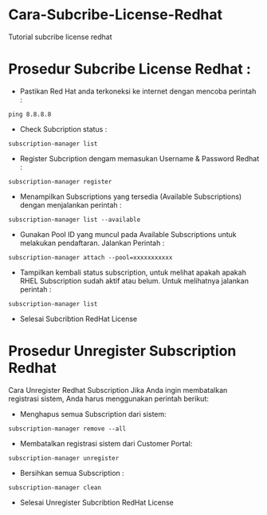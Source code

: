 # Cara-Subcribe-License-Redhat
Tutorial subcribe license redhat

# Prosedur Subcribe License Redhat :

- Pastikan Red Hat anda terkoneksi ke internet dengan mencoba perintah : 

```
ping 8.8.8.8
```

- Check Subcription status : 

```
subscription-manager list
```

- Register Subcription dengam memasukan Username & Password Redhat : 

```
subscription-manager register
```

- Menampilkan Subscriptions yang tersedia (Available Subscriptions) dengan menjalankan perintah : 

```
subscription-manager list --available
```

- Gunakan Pool ID yang muncul pada Available Subscriptions untuk melakukan pendaftaran. Jalankan Perintah : 

```
subscription-manager attach --pool=xxxxxxxxxxx
```

- Tampilkan kembali status subscription, untuk melihat apakah apakah RHEL Subscription sudah aktif atau belum. Untuk melihatnya jalankan perintah :

```
subscription-manager list
```

- Selesai Subcribtion RedHat License

# Prosedur Unregister Subscription Redhat
Cara Unregister Redhat Subscription Jika Anda ingin membatalkan registrasi sistem, Anda harus menggunakan perintah berikut:

- Menghapus semua Subscription dari sistem: 

```
subscription-manager remove --all
```

- Membatalkan registrasi sistem dari Customer Portal: 

```
subscription-manager unregister
```

- Bersihkan semua Subscription : 

```
subscription-manager clean
 ```
 
- Selesai Unregister Subcribtion RedHat License
 



